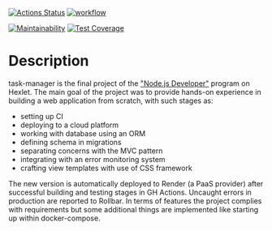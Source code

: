 [![Actions Status](https://github.com/acfohegi/backend-project-6/actions/workflows/hexlet-check.yml/badge.svg)](https://github.com/acfohegi/backend-project-6/actions)
[![workflow](https://github.com/acfohegi/task-manager/actions/workflows/workflow.yml/badge.svg)](https://github.com/acfohegi/task-manager/actions/workflows/workflow.yml)

[![Maintainability](https://api.codeclimate.com/v1/badges/ddcdea6a93c7df3380e4/maintainability)](https://codeclimate.com/github/acfohegi/task-manager/maintainability)
[![Test Coverage](https://api.codeclimate.com/v1/badges/ddcdea6a93c7df3380e4/test_coverage)](https://codeclimate.com/github/acfohegi/task-manager/test_coverage)

# Description

task-manager is the final project of the ["Node.js Developer"](https://ru.hexlet.io/programs/backend) program on Hexlet. The main goal of the project was to provide hands-on experience in building a web application from scratch, with such stages as:
 - setting up CI
 - deploying to a cloud platform
 - working with database using an ORM
 - defining schema in migrations
 - separating concerns with the MVC pattern
 - integrating with an error monitoring system
 - crafting view templates with use of CSS framework

The new version is automatically deployed to Render (a PaaS provider) after successful building and testing stages in GH Actions. Uncaught errors in production are reported to Rollbar. In terms of features the project complies with requirements but some additional things are implemented like starting up within docker-compose.
